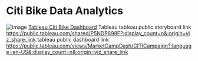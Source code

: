 # Citi Bike Data Analytics
![image](https://user-images.githubusercontent.com/88360436/142487942-2d74fcb3-aa34-4eae-94f5-10affc6bc6f7.png)
[Tableau Citi Bike Dashboard](https://public.tableau.com/views/MarketCampDash/CITICampaign?:language=en-US&:display_count=n&:origin=viz_share_link)
Tableau 
tableau public storyboard link https://public.tableau.com/shared/P5NDP898F?:display_count=n&:origin=viz_share_link
tableau public dashboard link https://public.tableau.com/views/MarketCampDash/CITICampaign?:language=en-US&:display_count=n&:origin=viz_share_link




